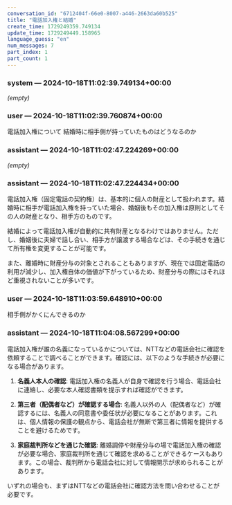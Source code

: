 ```yaml
---
conversation_id: "6712404f-66e0-8007-a446-2663da60b525"
title: "電話加入権と結婚"
create_time: 1729249359.749134
update_time: 1729249449.158965
language_guess: "en"
num_messages: 7
part_index: 1
part_count: 1
---
```


### system — 2024-10-18T11:02:39.749134+00:00

_(empty)_

### user — 2024-10-18T11:02:39.760874+00:00

電話加入権について
結婚時に相手側が持っていたものはどうなるのか

### assistant — 2024-10-18T11:02:47.224269+00:00

_(empty)_

### assistant — 2024-10-18T11:02:47.224434+00:00

電話加入権（固定電話の契約権）は、基本的に個人の財産として扱われます。結婚時に相手が電話加入権を持っていた場合、婚姻後もその加入権は原則としてその人の財産となり、相手方のものです。

結婚によって電話加入権が自動的に共有財産となるわけではありません。ただし、婚姻後に夫婦で話し合い、相手方が譲渡する場合などは、その手続きを通じて所有権を変更することが可能です。

また、離婚時に財産分与の対象とされることもありますが、現在では固定電話の利用が減少し、加入権自体の価値が下がっているため、財産分与の際にはそれほど重視されないことが多いです。

### user — 2024-10-18T11:03:59.648910+00:00

相手側がかくにんできるのか

### assistant — 2024-10-18T11:04:08.567299+00:00

電話加入権が誰の名義になっているかについては、NTTなどの電話会社に確認を依頼することで調べることができます。確認には、以下のような手続きが必要になる場合があります。

1. **名義人本人の確認**: 電話加入権の名義人が自身で確認を行う場合、電話会社に連絡し、必要な本人確認書類を提示すれば確認ができます。

2. **第三者（配偶者など）が確認する場合**: 名義人以外の人（配偶者など）が確認するには、名義人の同意書や委任状が必要になることがあります。これは、個人情報の保護の観点から、電話会社が無断で第三者に情報を提供することを避けるためです。

3. **家庭裁判所などを通じた確認**: 離婚調停や財産分与の場で電話加入権の確認が必要な場合、家庭裁判所を通じて確認を求めることができるケースもあります。この場合、裁判所から電話会社に対して情報開示が求められることがあります。

いずれの場合も、まずはNTTなどの電話会社に確認方法を問い合わせることが必要です。
